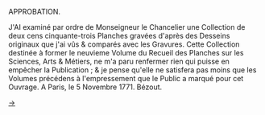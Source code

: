 APPROBATION.

J'AI examiné par ordre de Monseigneur le Chancelier une Collection de deux cens cinquante-trois Planches gravées d'après des Desseins originaux que j'ai vûs & comparés avec les Gravures. Cette Collection destinée à former le neuvieme Volume du Recueil des Planches sur les Sciences, Arts & Métiers, ne m'a paru renfermer rien qui puisse en empêcher la Publication ; & je pense qu'elle ne satisfera pas moins que les Volumes précédens à l'empressement que le Public a marqué pour cet Ouvrage. A Paris, le 5 Novembre 1771. Bézout.

[->](05-Privilege_du_Roi.md)

